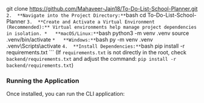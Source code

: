git clone https://github.com/Mahaveer-Jain18/To-Do-List-School-Planner.git
    ```
2.  **Navigate into the Project Directory:**
    ```bash
    cd To-Do-List-School-Planner
    ```
3.  **Create and Activate a Virtual Environment (Recommended):**
    Virtual environments help manage project dependencies in isolation.
    *   **macOS/Linux:**
        ```bash
        python3 -m venv .venv
        source .venv/bin/activate
        ```
    *   **Windows:**
        ```bash
        py -m venv .venv
        .venv\Scripts\activate
        ```
4.  **Install Dependencies:**
    ```bash
    pip install -r requirements.txt
    ```
    (If `requirements.txt` is not directly in the root, check `backend/requirements.txt` and adjust the command: `pip install -r backend/requirements.txt`)

### Running the Application

Once installed, you can run the CLI application: